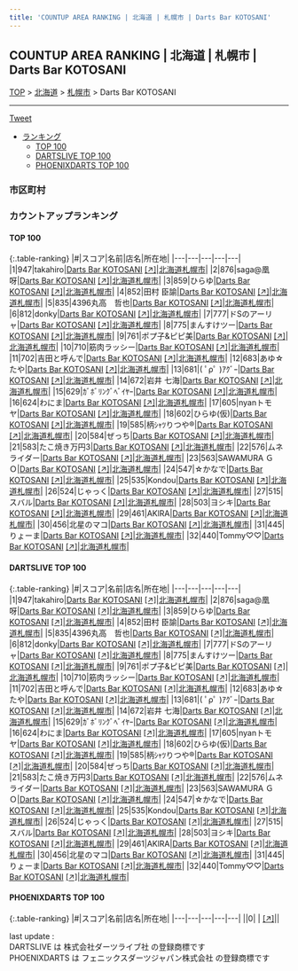```yaml
---
title: 'COUNTUP AREA RANKING | 北海道 | 札幌市 | Darts Bar KOTOSANI'
---
```

## COUNTUP AREA RANKING | 北海道 | 札幌市 | Darts Bar KOTOSANI

[TOP](/darts/rank/) > [北海道](/darts/rank/北海道/) > [札幌市](/darts/rank/北海道/札幌市/) > Darts Bar KOTOSANI

___

<a href="https://twitter.com/share?ref_src=twsrc%5Etfw" data-text="COUNTUP AREA RANKING | 北海道札幌市Darts Bar KOTOSANI" class="twitter-share-button" data-hashtags="DARTSLIVE,PHOENIXDARTS,darts,ダーツ" data-show-count="false">Tweet</a>

* [ランキング](#カウントアップランキング)
    * [TOP 100](#top-100)
    * [DARTSLIVE TOP 100](#dartslive-top-100)
    * [PHOENIXDARTS TOP 100](#phoenixdarts-top-100)

### 市区町村

<ul>

</ul>

### カウントアップランキング

#### TOP 100



{:.table-ranking}
|#|スコア|名前|店名|所在地|
|---|---|---|---|---|
|1|947|<span class="rank-name-dl">takahiro</span>|<a href="/darts/rank/shops/98479bc3bf6c98dcf454cb89828a1cfe.html">Darts Bar KOTOSANI</a> <a href="https://search.dartslive.com/jp/shop/98479bc3bf6c98dcf454cb89828a1cfe">[↗]</a>|<a href="/darts/rank/北海道/札幌市">北海道札幌市</a>|
|2|876|<span class="rank-name-dl">saga@凰呀</span>|<a href="/darts/rank/shops/98479bc3bf6c98dcf454cb89828a1cfe.html">Darts Bar KOTOSANI</a> <a href="https://search.dartslive.com/jp/shop/98479bc3bf6c98dcf454cb89828a1cfe">[↗]</a>|<a href="/darts/rank/北海道/札幌市">北海道札幌市</a>|
|3|859|<span class="rank-name-dl">ひらゆ</span>|<a href="/darts/rank/shops/98479bc3bf6c98dcf454cb89828a1cfe.html">Darts Bar KOTOSANI</a> <a href="https://search.dartslive.com/jp/shop/98479bc3bf6c98dcf454cb89828a1cfe">[↗]</a>|<a href="/darts/rank/北海道/札幌市">北海道札幌市</a>|
|4|852|<span class="rank-name-dl">田村 臣諭</span>|<a href="/darts/rank/shops/98479bc3bf6c98dcf454cb89828a1cfe.html">Darts Bar KOTOSANI</a> <a href="https://search.dartslive.com/jp/shop/98479bc3bf6c98dcf454cb89828a1cfe">[↗]</a>|<a href="/darts/rank/北海道/札幌市">北海道札幌市</a>|
|5|835|<span class="rank-name-dl">4396丸高　哲也</span>|<a href="/darts/rank/shops/98479bc3bf6c98dcf454cb89828a1cfe.html">Darts Bar KOTOSANI</a> <a href="https://search.dartslive.com/jp/shop/98479bc3bf6c98dcf454cb89828a1cfe">[↗]</a>|<a href="/darts/rank/北海道/札幌市">北海道札幌市</a>|
|6|812|<span class="rank-name-dl">donky</span>|<a href="/darts/rank/shops/98479bc3bf6c98dcf454cb89828a1cfe.html">Darts Bar KOTOSANI</a> <a href="https://search.dartslive.com/jp/shop/98479bc3bf6c98dcf454cb89828a1cfe">[↗]</a>|<a href="/darts/rank/北海道/札幌市">北海道札幌市</a>|
|7|777|<span class="rank-name-dl">ドSのアーリャ</span>|<a href="/darts/rank/shops/98479bc3bf6c98dcf454cb89828a1cfe.html">Darts Bar KOTOSANI</a> <a href="https://search.dartslive.com/jp/shop/98479bc3bf6c98dcf454cb89828a1cfe">[↗]</a>|<a href="/darts/rank/北海道/札幌市">北海道札幌市</a>|
|8|775|<span class="rank-name-dl">まんすけツー</span>|<a href="/darts/rank/shops/98479bc3bf6c98dcf454cb89828a1cfe.html">Darts Bar KOTOSANI</a> <a href="https://search.dartslive.com/jp/shop/98479bc3bf6c98dcf454cb89828a1cfe">[↗]</a>|<a href="/darts/rank/北海道/札幌市">北海道札幌市</a>|
|9|761|<span class="rank-name-dl">ポプ子&amp;ピピ美</span>|<a href="/darts/rank/shops/98479bc3bf6c98dcf454cb89828a1cfe.html">Darts Bar KOTOSANI</a> <a href="https://search.dartslive.com/jp/shop/98479bc3bf6c98dcf454cb89828a1cfe">[↗]</a>|<a href="/darts/rank/北海道/札幌市">北海道札幌市</a>|
|10|710|<span class="rank-name-dl">筋肉ラッシー</span>|<a href="/darts/rank/shops/98479bc3bf6c98dcf454cb89828a1cfe.html">Darts Bar KOTOSANI</a> <a href="https://search.dartslive.com/jp/shop/98479bc3bf6c98dcf454cb89828a1cfe">[↗]</a>|<a href="/darts/rank/北海道/札幌市">北海道札幌市</a>|
|11|702|<span class="rank-name-dl">吉田と呼んで</span>|<a href="/darts/rank/shops/98479bc3bf6c98dcf454cb89828a1cfe.html">Darts Bar KOTOSANI</a> <a href="https://search.dartslive.com/jp/shop/98479bc3bf6c98dcf454cb89828a1cfe">[↗]</a>|<a href="/darts/rank/北海道/札幌市">北海道札幌市</a>|
|12|683|<span class="rank-name-dl">あゆ☆たや</span>|<a href="/darts/rank/shops/98479bc3bf6c98dcf454cb89828a1cfe.html">Darts Bar KOTOSANI</a> <a href="https://search.dartslive.com/jp/shop/98479bc3bf6c98dcf454cb89828a1cfe">[↗]</a>|<a href="/darts/rank/北海道/札幌市">北海道札幌市</a>|
|13|681|<span class="rank-name-dl">( ﾟρﾟ )ｱｸﾞｰ</span>|<a href="/darts/rank/shops/98479bc3bf6c98dcf454cb89828a1cfe.html">Darts Bar KOTOSANI</a> <a href="https://search.dartslive.com/jp/shop/98479bc3bf6c98dcf454cb89828a1cfe">[↗]</a>|<a href="/darts/rank/北海道/札幌市">北海道札幌市</a>|
|14|672|<span class="rank-name-dl">岩井 七海</span>|<a href="/darts/rank/shops/98479bc3bf6c98dcf454cb89828a1cfe.html">Darts Bar KOTOSANI</a> <a href="https://search.dartslive.com/jp/shop/98479bc3bf6c98dcf454cb89828a1cfe">[↗]</a>|<a href="/darts/rank/北海道/札幌市">北海道札幌市</a>|
|15|629|<span class="rank-name-dl">ｶﾞﾎﾞﾘﾝｸﾞﾍﾞｲﾔｰ</span>|<a href="/darts/rank/shops/98479bc3bf6c98dcf454cb89828a1cfe.html">Darts Bar KOTOSANI</a> <a href="https://search.dartslive.com/jp/shop/98479bc3bf6c98dcf454cb89828a1cfe">[↗]</a>|<a href="/darts/rank/北海道/札幌市">北海道札幌市</a>|
|16|624|<span class="rank-name-dl">わにま</span>|<a href="/darts/rank/shops/98479bc3bf6c98dcf454cb89828a1cfe.html">Darts Bar KOTOSANI</a> <a href="https://search.dartslive.com/jp/shop/98479bc3bf6c98dcf454cb89828a1cfe">[↗]</a>|<a href="/darts/rank/北海道/札幌市">北海道札幌市</a>|
|17|605|<span class="rank-name-dl">nyanトモヤ</span>|<a href="/darts/rank/shops/98479bc3bf6c98dcf454cb89828a1cfe.html">Darts Bar KOTOSANI</a> <a href="https://search.dartslive.com/jp/shop/98479bc3bf6c98dcf454cb89828a1cfe">[↗]</a>|<a href="/darts/rank/北海道/札幌市">北海道札幌市</a>|
|18|602|<span class="rank-name-dl">ひらゆ(仮)</span>|<a href="/darts/rank/shops/98479bc3bf6c98dcf454cb89828a1cfe.html">Darts Bar KOTOSANI</a> <a href="https://search.dartslive.com/jp/shop/98479bc3bf6c98dcf454cb89828a1cfe">[↗]</a>|<a href="/darts/rank/北海道/札幌市">北海道札幌市</a>|
|19|585|<span class="rank-name-dl">柄ｼｬﾂりつや®︎</span>|<a href="/darts/rank/shops/98479bc3bf6c98dcf454cb89828a1cfe.html">Darts Bar KOTOSANI</a> <a href="https://search.dartslive.com/jp/shop/98479bc3bf6c98dcf454cb89828a1cfe">[↗]</a>|<a href="/darts/rank/北海道/札幌市">北海道札幌市</a>|
|20|584|<span class="rank-name-dl">ぜっち</span>|<a href="/darts/rank/shops/98479bc3bf6c98dcf454cb89828a1cfe.html">Darts Bar KOTOSANI</a> <a href="https://search.dartslive.com/jp/shop/98479bc3bf6c98dcf454cb89828a1cfe">[↗]</a>|<a href="/darts/rank/北海道/札幌市">北海道札幌市</a>|
|21|583|<span class="rank-name-dl">たこ焼き万円3</span>|<a href="/darts/rank/shops/98479bc3bf6c98dcf454cb89828a1cfe.html">Darts Bar KOTOSANI</a> <a href="https://search.dartslive.com/jp/shop/98479bc3bf6c98dcf454cb89828a1cfe">[↗]</a>|<a href="/darts/rank/北海道/札幌市">北海道札幌市</a>|
|22|576|<span class="rank-name-dl">ムネライダー</span>|<a href="/darts/rank/shops/98479bc3bf6c98dcf454cb89828a1cfe.html">Darts Bar KOTOSANI</a> <a href="https://search.dartslive.com/jp/shop/98479bc3bf6c98dcf454cb89828a1cfe">[↗]</a>|<a href="/darts/rank/北海道/札幌市">北海道札幌市</a>|
|23|563|<span class="rank-name-dl">SAWAMURA ＧＯ</span>|<a href="/darts/rank/shops/98479bc3bf6c98dcf454cb89828a1cfe.html">Darts Bar KOTOSANI</a> <a href="https://search.dartslive.com/jp/shop/98479bc3bf6c98dcf454cb89828a1cfe">[↗]</a>|<a href="/darts/rank/北海道/札幌市">北海道札幌市</a>|
|24|547|<span class="rank-name-dl">☆かなで</span>|<a href="/darts/rank/shops/98479bc3bf6c98dcf454cb89828a1cfe.html">Darts Bar KOTOSANI</a> <a href="https://search.dartslive.com/jp/shop/98479bc3bf6c98dcf454cb89828a1cfe">[↗]</a>|<a href="/darts/rank/北海道/札幌市">北海道札幌市</a>|
|25|535|<span class="rank-name-dl">Kondou</span>|<a href="/darts/rank/shops/98479bc3bf6c98dcf454cb89828a1cfe.html">Darts Bar KOTOSANI</a> <a href="https://search.dartslive.com/jp/shop/98479bc3bf6c98dcf454cb89828a1cfe">[↗]</a>|<a href="/darts/rank/北海道/札幌市">北海道札幌市</a>|
|26|524|<span class="rank-name-dl">じゃっく</span>|<a href="/darts/rank/shops/98479bc3bf6c98dcf454cb89828a1cfe.html">Darts Bar KOTOSANI</a> <a href="https://search.dartslive.com/jp/shop/98479bc3bf6c98dcf454cb89828a1cfe">[↗]</a>|<a href="/darts/rank/北海道/札幌市">北海道札幌市</a>|
|27|515|<span class="rank-name-dl">スバル</span>|<a href="/darts/rank/shops/98479bc3bf6c98dcf454cb89828a1cfe.html">Darts Bar KOTOSANI</a> <a href="https://search.dartslive.com/jp/shop/98479bc3bf6c98dcf454cb89828a1cfe">[↗]</a>|<a href="/darts/rank/北海道/札幌市">北海道札幌市</a>|
|28|503|<span class="rank-name-dl">ヨシキ</span>|<a href="/darts/rank/shops/98479bc3bf6c98dcf454cb89828a1cfe.html">Darts Bar KOTOSANI</a> <a href="https://search.dartslive.com/jp/shop/98479bc3bf6c98dcf454cb89828a1cfe">[↗]</a>|<a href="/darts/rank/北海道/札幌市">北海道札幌市</a>|
|29|461|<span class="rank-name-dl">AKlRA</span>|<a href="/darts/rank/shops/98479bc3bf6c98dcf454cb89828a1cfe.html">Darts Bar KOTOSANI</a> <a href="https://search.dartslive.com/jp/shop/98479bc3bf6c98dcf454cb89828a1cfe">[↗]</a>|<a href="/darts/rank/北海道/札幌市">北海道札幌市</a>|
|30|456|<span class="rank-name-dl">北星のマコ</span>|<a href="/darts/rank/shops/98479bc3bf6c98dcf454cb89828a1cfe.html">Darts Bar KOTOSANI</a> <a href="https://search.dartslive.com/jp/shop/98479bc3bf6c98dcf454cb89828a1cfe">[↗]</a>|<a href="/darts/rank/北海道/札幌市">北海道札幌市</a>|
|31|445|<span class="rank-name-dl">りょーま</span>|<a href="/darts/rank/shops/98479bc3bf6c98dcf454cb89828a1cfe.html">Darts Bar KOTOSANI</a> <a href="https://search.dartslive.com/jp/shop/98479bc3bf6c98dcf454cb89828a1cfe">[↗]</a>|<a href="/darts/rank/北海道/札幌市">北海道札幌市</a>|
|32|440|<span class="rank-name-dl">Tommy♡♡</span>|<a href="/darts/rank/shops/98479bc3bf6c98dcf454cb89828a1cfe.html">Darts Bar KOTOSANI</a> <a href="https://search.dartslive.com/jp/shop/98479bc3bf6c98dcf454cb89828a1cfe">[↗]</a>|<a href="/darts/rank/北海道/札幌市">北海道札幌市</a>|


#### DARTSLIVE TOP 100



{:.table-ranking}
|#|スコア|名前|店名|所在地|
|---|---|---|---|---|
|1|947|<span class="rank-name-dl">takahiro</span>|<a href="/darts/rank/shops/98479bc3bf6c98dcf454cb89828a1cfe.html">Darts Bar KOTOSANI</a> <a href="https://search.dartslive.com/jp/shop/98479bc3bf6c98dcf454cb89828a1cfe">[↗]</a>|<a href="/darts/rank/北海道/札幌市">北海道札幌市</a>|
|2|876|<span class="rank-name-dl">saga@凰呀</span>|<a href="/darts/rank/shops/98479bc3bf6c98dcf454cb89828a1cfe.html">Darts Bar KOTOSANI</a> <a href="https://search.dartslive.com/jp/shop/98479bc3bf6c98dcf454cb89828a1cfe">[↗]</a>|<a href="/darts/rank/北海道/札幌市">北海道札幌市</a>|
|3|859|<span class="rank-name-dl">ひらゆ</span>|<a href="/darts/rank/shops/98479bc3bf6c98dcf454cb89828a1cfe.html">Darts Bar KOTOSANI</a> <a href="https://search.dartslive.com/jp/shop/98479bc3bf6c98dcf454cb89828a1cfe">[↗]</a>|<a href="/darts/rank/北海道/札幌市">北海道札幌市</a>|
|4|852|<span class="rank-name-dl">田村 臣諭</span>|<a href="/darts/rank/shops/98479bc3bf6c98dcf454cb89828a1cfe.html">Darts Bar KOTOSANI</a> <a href="https://search.dartslive.com/jp/shop/98479bc3bf6c98dcf454cb89828a1cfe">[↗]</a>|<a href="/darts/rank/北海道/札幌市">北海道札幌市</a>|
|5|835|<span class="rank-name-dl">4396丸高　哲也</span>|<a href="/darts/rank/shops/98479bc3bf6c98dcf454cb89828a1cfe.html">Darts Bar KOTOSANI</a> <a href="https://search.dartslive.com/jp/shop/98479bc3bf6c98dcf454cb89828a1cfe">[↗]</a>|<a href="/darts/rank/北海道/札幌市">北海道札幌市</a>|
|6|812|<span class="rank-name-dl">donky</span>|<a href="/darts/rank/shops/98479bc3bf6c98dcf454cb89828a1cfe.html">Darts Bar KOTOSANI</a> <a href="https://search.dartslive.com/jp/shop/98479bc3bf6c98dcf454cb89828a1cfe">[↗]</a>|<a href="/darts/rank/北海道/札幌市">北海道札幌市</a>|
|7|777|<span class="rank-name-dl">ドSのアーリャ</span>|<a href="/darts/rank/shops/98479bc3bf6c98dcf454cb89828a1cfe.html">Darts Bar KOTOSANI</a> <a href="https://search.dartslive.com/jp/shop/98479bc3bf6c98dcf454cb89828a1cfe">[↗]</a>|<a href="/darts/rank/北海道/札幌市">北海道札幌市</a>|
|8|775|<span class="rank-name-dl">まんすけツー</span>|<a href="/darts/rank/shops/98479bc3bf6c98dcf454cb89828a1cfe.html">Darts Bar KOTOSANI</a> <a href="https://search.dartslive.com/jp/shop/98479bc3bf6c98dcf454cb89828a1cfe">[↗]</a>|<a href="/darts/rank/北海道/札幌市">北海道札幌市</a>|
|9|761|<span class="rank-name-dl">ポプ子&amp;ピピ美</span>|<a href="/darts/rank/shops/98479bc3bf6c98dcf454cb89828a1cfe.html">Darts Bar KOTOSANI</a> <a href="https://search.dartslive.com/jp/shop/98479bc3bf6c98dcf454cb89828a1cfe">[↗]</a>|<a href="/darts/rank/北海道/札幌市">北海道札幌市</a>|
|10|710|<span class="rank-name-dl">筋肉ラッシー</span>|<a href="/darts/rank/shops/98479bc3bf6c98dcf454cb89828a1cfe.html">Darts Bar KOTOSANI</a> <a href="https://search.dartslive.com/jp/shop/98479bc3bf6c98dcf454cb89828a1cfe">[↗]</a>|<a href="/darts/rank/北海道/札幌市">北海道札幌市</a>|
|11|702|<span class="rank-name-dl">吉田と呼んで</span>|<a href="/darts/rank/shops/98479bc3bf6c98dcf454cb89828a1cfe.html">Darts Bar KOTOSANI</a> <a href="https://search.dartslive.com/jp/shop/98479bc3bf6c98dcf454cb89828a1cfe">[↗]</a>|<a href="/darts/rank/北海道/札幌市">北海道札幌市</a>|
|12|683|<span class="rank-name-dl">あゆ☆たや</span>|<a href="/darts/rank/shops/98479bc3bf6c98dcf454cb89828a1cfe.html">Darts Bar KOTOSANI</a> <a href="https://search.dartslive.com/jp/shop/98479bc3bf6c98dcf454cb89828a1cfe">[↗]</a>|<a href="/darts/rank/北海道/札幌市">北海道札幌市</a>|
|13|681|<span class="rank-name-dl">( ﾟρﾟ )ｱｸﾞｰ</span>|<a href="/darts/rank/shops/98479bc3bf6c98dcf454cb89828a1cfe.html">Darts Bar KOTOSANI</a> <a href="https://search.dartslive.com/jp/shop/98479bc3bf6c98dcf454cb89828a1cfe">[↗]</a>|<a href="/darts/rank/北海道/札幌市">北海道札幌市</a>|
|14|672|<span class="rank-name-dl">岩井 七海</span>|<a href="/darts/rank/shops/98479bc3bf6c98dcf454cb89828a1cfe.html">Darts Bar KOTOSANI</a> <a href="https://search.dartslive.com/jp/shop/98479bc3bf6c98dcf454cb89828a1cfe">[↗]</a>|<a href="/darts/rank/北海道/札幌市">北海道札幌市</a>|
|15|629|<span class="rank-name-dl">ｶﾞﾎﾞﾘﾝｸﾞﾍﾞｲﾔｰ</span>|<a href="/darts/rank/shops/98479bc3bf6c98dcf454cb89828a1cfe.html">Darts Bar KOTOSANI</a> <a href="https://search.dartslive.com/jp/shop/98479bc3bf6c98dcf454cb89828a1cfe">[↗]</a>|<a href="/darts/rank/北海道/札幌市">北海道札幌市</a>|
|16|624|<span class="rank-name-dl">わにま</span>|<a href="/darts/rank/shops/98479bc3bf6c98dcf454cb89828a1cfe.html">Darts Bar KOTOSANI</a> <a href="https://search.dartslive.com/jp/shop/98479bc3bf6c98dcf454cb89828a1cfe">[↗]</a>|<a href="/darts/rank/北海道/札幌市">北海道札幌市</a>|
|17|605|<span class="rank-name-dl">nyanトモヤ</span>|<a href="/darts/rank/shops/98479bc3bf6c98dcf454cb89828a1cfe.html">Darts Bar KOTOSANI</a> <a href="https://search.dartslive.com/jp/shop/98479bc3bf6c98dcf454cb89828a1cfe">[↗]</a>|<a href="/darts/rank/北海道/札幌市">北海道札幌市</a>|
|18|602|<span class="rank-name-dl">ひらゆ(仮)</span>|<a href="/darts/rank/shops/98479bc3bf6c98dcf454cb89828a1cfe.html">Darts Bar KOTOSANI</a> <a href="https://search.dartslive.com/jp/shop/98479bc3bf6c98dcf454cb89828a1cfe">[↗]</a>|<a href="/darts/rank/北海道/札幌市">北海道札幌市</a>|
|19|585|<span class="rank-name-dl">柄ｼｬﾂりつや®︎</span>|<a href="/darts/rank/shops/98479bc3bf6c98dcf454cb89828a1cfe.html">Darts Bar KOTOSANI</a> <a href="https://search.dartslive.com/jp/shop/98479bc3bf6c98dcf454cb89828a1cfe">[↗]</a>|<a href="/darts/rank/北海道/札幌市">北海道札幌市</a>|
|20|584|<span class="rank-name-dl">ぜっち</span>|<a href="/darts/rank/shops/98479bc3bf6c98dcf454cb89828a1cfe.html">Darts Bar KOTOSANI</a> <a href="https://search.dartslive.com/jp/shop/98479bc3bf6c98dcf454cb89828a1cfe">[↗]</a>|<a href="/darts/rank/北海道/札幌市">北海道札幌市</a>|
|21|583|<span class="rank-name-dl">たこ焼き万円3</span>|<a href="/darts/rank/shops/98479bc3bf6c98dcf454cb89828a1cfe.html">Darts Bar KOTOSANI</a> <a href="https://search.dartslive.com/jp/shop/98479bc3bf6c98dcf454cb89828a1cfe">[↗]</a>|<a href="/darts/rank/北海道/札幌市">北海道札幌市</a>|
|22|576|<span class="rank-name-dl">ムネライダー</span>|<a href="/darts/rank/shops/98479bc3bf6c98dcf454cb89828a1cfe.html">Darts Bar KOTOSANI</a> <a href="https://search.dartslive.com/jp/shop/98479bc3bf6c98dcf454cb89828a1cfe">[↗]</a>|<a href="/darts/rank/北海道/札幌市">北海道札幌市</a>|
|23|563|<span class="rank-name-dl">SAWAMURA ＧＯ</span>|<a href="/darts/rank/shops/98479bc3bf6c98dcf454cb89828a1cfe.html">Darts Bar KOTOSANI</a> <a href="https://search.dartslive.com/jp/shop/98479bc3bf6c98dcf454cb89828a1cfe">[↗]</a>|<a href="/darts/rank/北海道/札幌市">北海道札幌市</a>|
|24|547|<span class="rank-name-dl">☆かなで</span>|<a href="/darts/rank/shops/98479bc3bf6c98dcf454cb89828a1cfe.html">Darts Bar KOTOSANI</a> <a href="https://search.dartslive.com/jp/shop/98479bc3bf6c98dcf454cb89828a1cfe">[↗]</a>|<a href="/darts/rank/北海道/札幌市">北海道札幌市</a>|
|25|535|<span class="rank-name-dl">Kondou</span>|<a href="/darts/rank/shops/98479bc3bf6c98dcf454cb89828a1cfe.html">Darts Bar KOTOSANI</a> <a href="https://search.dartslive.com/jp/shop/98479bc3bf6c98dcf454cb89828a1cfe">[↗]</a>|<a href="/darts/rank/北海道/札幌市">北海道札幌市</a>|
|26|524|<span class="rank-name-dl">じゃっく</span>|<a href="/darts/rank/shops/98479bc3bf6c98dcf454cb89828a1cfe.html">Darts Bar KOTOSANI</a> <a href="https://search.dartslive.com/jp/shop/98479bc3bf6c98dcf454cb89828a1cfe">[↗]</a>|<a href="/darts/rank/北海道/札幌市">北海道札幌市</a>|
|27|515|<span class="rank-name-dl">スバル</span>|<a href="/darts/rank/shops/98479bc3bf6c98dcf454cb89828a1cfe.html">Darts Bar KOTOSANI</a> <a href="https://search.dartslive.com/jp/shop/98479bc3bf6c98dcf454cb89828a1cfe">[↗]</a>|<a href="/darts/rank/北海道/札幌市">北海道札幌市</a>|
|28|503|<span class="rank-name-dl">ヨシキ</span>|<a href="/darts/rank/shops/98479bc3bf6c98dcf454cb89828a1cfe.html">Darts Bar KOTOSANI</a> <a href="https://search.dartslive.com/jp/shop/98479bc3bf6c98dcf454cb89828a1cfe">[↗]</a>|<a href="/darts/rank/北海道/札幌市">北海道札幌市</a>|
|29|461|<span class="rank-name-dl">AKlRA</span>|<a href="/darts/rank/shops/98479bc3bf6c98dcf454cb89828a1cfe.html">Darts Bar KOTOSANI</a> <a href="https://search.dartslive.com/jp/shop/98479bc3bf6c98dcf454cb89828a1cfe">[↗]</a>|<a href="/darts/rank/北海道/札幌市">北海道札幌市</a>|
|30|456|<span class="rank-name-dl">北星のマコ</span>|<a href="/darts/rank/shops/98479bc3bf6c98dcf454cb89828a1cfe.html">Darts Bar KOTOSANI</a> <a href="https://search.dartslive.com/jp/shop/98479bc3bf6c98dcf454cb89828a1cfe">[↗]</a>|<a href="/darts/rank/北海道/札幌市">北海道札幌市</a>|
|31|445|<span class="rank-name-dl">りょーま</span>|<a href="/darts/rank/shops/98479bc3bf6c98dcf454cb89828a1cfe.html">Darts Bar KOTOSANI</a> <a href="https://search.dartslive.com/jp/shop/98479bc3bf6c98dcf454cb89828a1cfe">[↗]</a>|<a href="/darts/rank/北海道/札幌市">北海道札幌市</a>|
|32|440|<span class="rank-name-dl">Tommy♡♡</span>|<a href="/darts/rank/shops/98479bc3bf6c98dcf454cb89828a1cfe.html">Darts Bar KOTOSANI</a> <a href="https://search.dartslive.com/jp/shop/98479bc3bf6c98dcf454cb89828a1cfe">[↗]</a>|<a href="/darts/rank/北海道/札幌市">北海道札幌市</a>|


#### PHOENIXDARTS TOP 100



{:.table-ranking}
|#|スコア|名前|店名|所在地|
|---|---|---|---|---|
||0|<span class="rank-name-dl"> </span>|<a href="/darts/rank/shops/.html"></a> <a href="">[↗]</a>|<a href="/darts/rank//"></a>|


<div class="footer border-top border-gray-light mt-5 pt-3 text-right text-gray">
    last update : <span style="font-weight: italic" id="foot_last_modified"></span><br />
    DARTSLIVE は 株式会社ダーツライブ社 の登録商標です<br />
    PHOENIXDARTS は フェニックスダーツジャパン株式会社 の登録商標です<br />
</div>

<script src="https://cdnjs.cloudflare.com/ajax/libs/jquery.tablesorter/2.31.3/js/jquery.tablesorter.min.js" integrity="sha512-qzgd5cYSZcosqpzpn7zF2ZId8f/8CHmFKZ8j7mU4OUXTNRd5g+ZHBPsgKEwoqxCtdQvExE5LprwwPAgoicguNg==" crossorigin="anonymous" referrerpolicy="no-referrer"></script>
<link rel="stylesheet" href="https://cdnjs.cloudflare.com/ajax/libs/jquery.tablesorter/2.31.3/css/theme.default.min.css" integrity="sha512-wghhOJkjQX0Lh3NSWvNKeZ0ZpNn+SPVXX1Qyc9OCaogADktxrBiBdKGDoqVUOyhStvMBmJQ8ZdMHiR3wuEq8+w==" crossorigin="anonymous" referrerpolicy="no-referrer" />
<script>
$(function() {
    $(".table-ranking").tablesorter({sortList:[[0, 0]]});
    $("#foot_last_modified").text(formatDate(new Date(document.lastModified), 'yyyy-MM-dd HH:mm:ss'));
});
</script>

<script async src="https://platform.twitter.com/widgets.js" charset="utf-8"></script>
